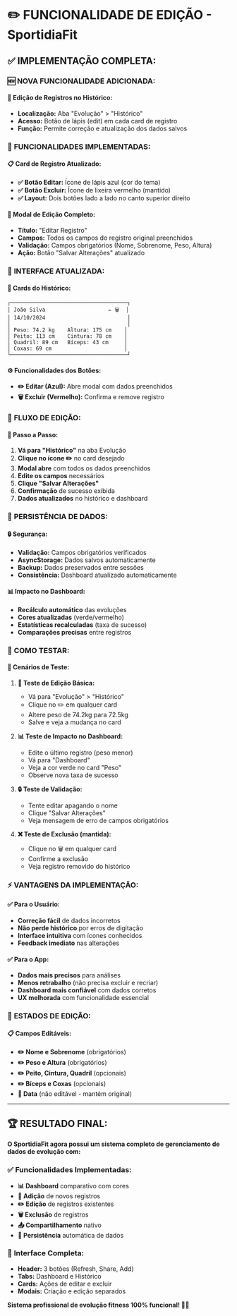 # ✏️ FUNCIONALIDADE DE EDIÇÃO - SportidiaFit

## ✅ **IMPLEMENTAÇÃO COMPLETA:**

### 🆕 **NOVA FUNCIONALIDADE ADICIONADA:**

#### **📝 Edição de Registros no Histórico:**
- **Localização:** Aba "Evolução" > "Histórico"
- **Acesso:** Botão de lápis (edit) em cada card de registro
- **Função:** Permite correção e atualização dos dados salvos

### 🎯 **FUNCIONALIDADES IMPLEMENTADAS:**

#### **📋 Card de Registro Atualizado:**
- **✅ Botão Editar:** Ícone de lápis azul (cor do tema)
- **✅ Botão Excluir:** Ícone de lixeira vermelho (mantido)
- **✅ Layout:** Dois botões lado a lado no canto superior direito

#### **🔧 Modal de Edição Completo:**
- **Título:** "Editar Registro"
- **Campos:** Todos os campos do registro original preenchidos
- **Validação:** Campos obrigatórios (Nome, Sobrenome, Peso, Altura)
- **Ação:** Botão "Salvar Alterações" atualizado

### 🎨 **INTERFACE ATUALIZADA:**

#### **📱 Cards do Histórico:**
```
┌─────────────────────────────────────┐
│ João Silva                    ✏️ 🗑️  │
│ 14/10/2024                          │
│                                     │
│ Peso: 74.2 kg    Altura: 175 cm    │
│ Peito: 113 cm    Cintura: 78 cm    │
│ Quadril: 89 cm   Bíceps: 43 cm     │
│ Coxas: 69 cm                       │
└─────────────────────────────────────┘
```

#### **⚙️ Funcionalidades dos Botões:**
- **✏️ Editar (Azul):** Abre modal com dados preenchidos
- **🗑️ Excluir (Vermelho):** Confirma e remove registro

### 🔄 **FLUXO DE EDIÇÃO:**

#### **🎯 Passo a Passo:**
1. **Vá para "Histórico"** na aba Evolução
2. **Clique no ícone ✏️** no card desejado
3. **Modal abre** com todos os dados preenchidos
4. **Edite os campos** necessários
5. **Clique "Salvar Alterações"**
6. **Confirmação** de sucesso exibida
7. **Dados atualizados** no histórico e dashboard

### 💾 **PERSISTÊNCIA DE DADOS:**

#### **🔒 Segurança:**
- **Validação:** Campos obrigatórios verificados
- **AsyncStorage:** Dados salvos automaticamente
- **Backup:** Dados preservados entre sessões
- **Consistência:** Dashboard atualizado automaticamente

#### **📊 Impacto no Dashboard:**
- **Recálculo automático** das evoluções
- **Cores atualizadas** (verde/vermelho)
- **Estatísticas recalculadas** (taxa de sucesso)
- **Comparações precisas** entre registros

### 🧪 **COMO TESTAR:**

#### **🎯 Cenários de Teste:**

1. **📝 Teste de Edição Básica:**
   - Vá para "Evolução" > "Histórico"
   - Clique no ✏️ em qualquer card
   - Altere peso de 74.2kg para 72.5kg
   - Salve e veja a mudança no card

2. **📊 Teste de Impacto no Dashboard:**
   - Edite o último registro (peso menor)
   - Vá para "Dashboard"
   - Veja a cor verde no card "Peso"
   - Observe nova taxa de sucesso

3. **🔒 Teste de Validação:**
   - Tente editar apagando o nome
   - Clique "Salvar Alterações"
   - Veja mensagem de erro de campos obrigatórios

4. **❌ Teste de Exclusão (mantida):**
   - Clique no 🗑️ em qualquer card
   - Confirme a exclusão
   - Veja registro removido do histórico

### ⚡ **VANTAGENS DA IMPLEMENTAÇÃO:**

#### **✅ Para o Usuário:**
- **Correção fácil** de dados incorretos
- **Não perde histórico** por erros de digitação
- **Interface intuitiva** com ícones conhecidos
- **Feedback imediato** nas alterações

#### **✅ Para o App:**
- **Dados mais precisos** para análises
- **Menos retrabalho** (não precisa excluir e recriar)
- **Dashboard mais confiável** com dados corretos
- **UX melhorada** com funcionalidade essencial

### 🎯 **ESTADOS DE EDIÇÃO:**

#### **📋 Campos Editáveis:**
- **✏️ Nome e Sobrenome** (obrigatórios)
- **✏️ Peso e Altura** (obrigatórios)
- **✏️ Peito, Cintura, Quadril** (opcionais)
- **✏️ Bíceps e Coxas** (opcionais)
- **🚫 Data** (não editável - mantém original)

---

## 🏆 **RESULTADO FINAL:**

**O SportidiaFit agora possui um sistema completo de gerenciamento de dados de evolução com:**

### ✅ **Funcionalidades Implementadas:**
- **📊 Dashboard** comparativo com cores
- **📝 Adição** de novos registros
- **✏️ Edição** de registros existentes  
- **🗑️ Exclusão** de registros
- **📤 Compartilhamento** nativo
- **💾 Persistência** automática de dados

### 📱 **Interface Completa:**
- **Header:** 3 botões (Refresh, Share, Add)
- **Tabs:** Dashboard e Histórico
- **Cards:** Ações de editar e excluir
- **Modais:** Criação e edição separados

**Sistema profissional de evolução fitness 100% funcional! 🎯💪**